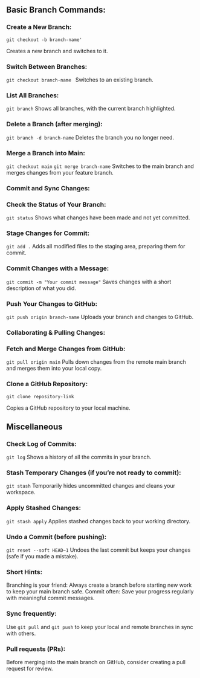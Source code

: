 <h2> Basic Branch Commands:</h2>
<h3>Create a New Branch:</h3>

<code>git checkout -b branch-name'</code>

Creates a new branch and switches to it.

<h3>Switch Between Branches:</h3>

<code>git checkout branch-name </code>
Switches to an existing branch.

<h3>List All Branches:</h3>

<code>git branch</code>
Shows all branches, with the current branch highlighted.

<h3>Delete a Branch (after merging):</h3>

<code>git branch -d branch-name</code>
Deletes the branch you no longer need.

<h3>Merge a Branch into Main:</h3>

<code>git checkout main</code>
<code>git merge branch-name</code>
Switches to the main branch and merges changes from your feature branch.

<h3>Commit and Sync Changes:

<h3>Check the Status of Your Branch:</h3>

<code>git status</code>
Shows what changes have been made and not yet committed.

<h3>Stage Changes for Commit:</h3>

<code>git add .</code>
Adds all modified files to the staging area, preparing them for commit.

<h3>Commit Changes with a Message:</h3>

<code>git commit -m "Your commit message"</code>
Saves changes with a short description of what you did.

<h3>Push Your Changes to GitHub:</h3>

<code>git push origin branch-name</code>
Uploads your branch and changes to GitHub.

<h3>Collaborating & Pulling Changes:</h3>

<h3>Fetch and Merge Changes from GitHub:</h3>

<code>git pull origin main</code>
Pulls down changes from the remote main branch and merges them into your local copy.

<h3>Clone a GitHub Repository:</h3>

<code>git clone repository-link</code>

Copies a GitHub repository to your local machine.

<h2>Miscellaneous</h2>

<h3>Check Log of Commits:</h3>

<code>git log</code>
Shows a history of all the commits in your branch.

<h3>Stash Temporary Changes (if you’re not ready to commit):</h3>

<code>git stash</code>
Temporarily hides uncommitted changes and cleans your workspace.

<h3>Apply Stashed Changes:</h3>

<code>git stash apply</code>
Applies stashed changes back to your working directory.

<h3>Undo a Commit (before pushing):</h3>

<code>git reset --soft HEAD~1</code>
Undoes the last commit but keeps your changes (safe if you made a mistake).

<h3>Short Hints:</h3>
Branching is your friend: Always create a branch before starting new work to keep your main branch safe.
Commit often: Save your progress regularly with meaningful commit messages.

<h3>Sync frequently:</h3> 
Use <code>git pull</code> and <code>git push</code> to keep your local and remote branches in sync with others.

<h3>Pull requests (PRs):</h3>
 Before merging into the main branch on GitHub, consider creating a pull request for review.

